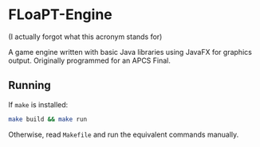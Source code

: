 # FLoaPT-Engine

(I actually forgot what this acronym stands for)

A game engine written with basic Java libraries using JavaFX for graphics output. Originally programmed for an APCS Final.

## Running

If `make` is installed:

```sh
make build && make run
```

Otherwise, read `Makefile` and run the equivalent commands manually.
